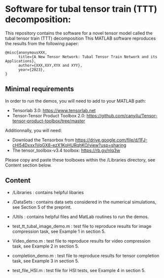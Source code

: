 # Software for tubal tensor train (TTT) decomposition:
This repository contains the software for a novel tensor model called the tubal tensor train (TTT) decomposition
This MATLAB software reproduces the results from the following paper:

```
@misc{anonymousXXX,
      title={A New Tensor Network: Tubal Tensor Train Network and its Applications}, 
      author={XXX,XXY,XYX and XYY},
      year={2023},
}
```

## Minimal requirements

In order to run the demos, you will need to add to your MATLAB path:
- Tensorlab 3.0: https://www.tensorlab.net
- Tensor-Tensor Product Toolbox 2.0: https://github.com/canyilu/Tensor-tensor-product-toolbox/tree/master

Additionnally, you will need:

- Download the Tensorbox from https://drive.google.com/file/d/1FJ-cHl54Dxxx1VqGX8-ezX1KoHURqhKO/view?usp=sharing
- The tensor_toolbox-v3.4 toolbox: https://rb.gy/nlq3w 

Please copy and paste these toolboxes within the /Libraries directory, see Content section below.

## Content
 
 - /Libraries : contains helpful libaries 
 
 - /DataSets : contains data sets considered in the numerical simulations, see Section 5 of the preprint.

 - /Utils : contains helpful files and MatLab routines to run the demos.

 - test_tt_tubal_image_demo.m : test file to reproduce results for image compression task, see Example 1 in section 5.

 - Video_demo.m : test file to reproduce results for video compression task, see Example 2 in section 5.

 - completion_demo.m : test file to reproduce results for tensor completion task, see Example 3 in section 5.

 - test_file_HSI.m :  test file for HSI tests, see Example 4 in section 5.
 
 



 
 
